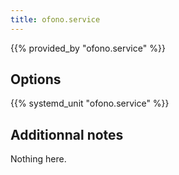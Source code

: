 ```yaml
---
title: ofono.service
---
```


{{% provided_by "ofono.service" %}}

## Options

{{% systemd_unit "ofono.service" %}}

## Additionnal notes

Nothing here.